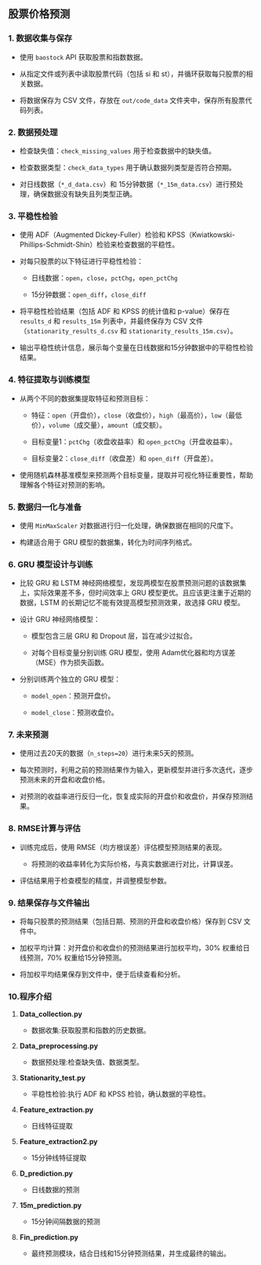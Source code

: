 ## 股票价格预测

### 1. 数据收集与保存

- 使用 `baostock` API 获取股票和指数数据。

- 从指定文件或列表中读取股票代码（包括 si 和 st），并循环获取每只股票的相关数据。

- 将数据保存为 CSV 文件，存放在 `out/code_data` 文件夹中，保存所有股票代码列表。

### 2. 数据预处理

- 检查缺失值：`check_missing_values` 用于检查数据中的缺失值。

- 检查数据类型：`check_data_types` 用于确认数据列类型是否符合预期。

- 对日线数据（`*_d_data.csv`）和 15分钟数据（`*_15m_data.csv`）进行预处理，确保数据没有缺失且列类型正确。

### 3. 平稳性检验

- 使用 ADF（Augmented Dickey-Fuller）检验和 KPSS（Kwiatkowski-Phillips-Schmidt-Shin）检验来检查数据的平稳性。

+ 对每只股票的以下特征进行平稳性检验：

  - 日线数据：`open`，`close`，`pctChg`，`open_pctChg`

  - 15分钟数据：`open_diff`，`close_diff`

- 将平稳性检验结果（包括 ADF 和 KPSS 的统计值和 p-value）保存在 `results_d` 和 `results_15m` 列表中，并最终保存为 CSV 文件（`stationarity_results_d.csv` 和 `stationarity_results_15m.csv`）。

- 输出平稳性统计信息，展示每个变量在日线数据和15分钟数据中的平稳性检验结果。

### 4. 特征提取与训练模型

+ 从两个不同的数据集提取特征和预测目标：

  - 特征：`open`（开盘价），`close`（收盘价），`high`（最高价），`low`（最低价），`volume`（成交量），`amount`（成交额）。

  - 目标变量1：`pctChg`（收盘收益率）和 `open_pctChg`（开盘收益率）。

  - 目标变量2：`close_diff`（收盘差）和 `open_diff`（开盘差）。

- 使用随机森林基准模型来预测两个目标变量，提取并可视化特征重要性，帮助理解各个特征对预测的影响。

### 5. 数据归一化与准备

- 使用 `MinMaxScaler` 对数据进行归一化处理，确保数据在相同的尺度下。

- 构建适合用于 GRU 模型的数据集，转化为时间序列格式。

### 6. GRU 模型设计与训练

- 比较 GRU 和 LSTM 神经网络模型，发现两模型在股票预测问题的该数据集上，实际效果差不多，但时间效率上 GRU 模型更优。且应该更注重于近期的数据，LSTM 的长期记忆不能有效提高模型预测效果，故选择 GRU 模型。

+ 设计 GRU 神经网络模型：

  - 模型包含三层 GRU 和 Dropout 层，旨在减少过拟合。

  - 对每个目标变量分别训练 GRU 模型，使用 Adam优化器和均方误差（MSE）作为损失函数。

+ 分别训练两个独立的 GRU 模型：

  - `model_open`：预测开盘价。

  - `model_close`：预测收盘价。

### 7. 未来预测

- 使用过去20天的数据（`n_steps=20`）进行未来5天的预测。

- 每次预测时，利用之前的预测结果作为输入，更新模型并进行多次迭代，逐步预测未来的开盘和收盘价格。

- 对预测的收益率进行反归一化，恢复成实际的开盘价和收盘价，并保存预测结果。

### 8. RMSE计算与评估

+ 训练完成后，使用 RMSE（均方根误差）评估模型预测结果的表现。

  - 将预测的收益率转化为实际价格，与真实数据进行对比，计算误差。

- 评估结果用于检查模型的精度，并调整模型参数。

### 9. 结果保存与文件输出

- 将每只股票的预测结果（包括日期、预测的开盘和收盘价格）保存到 CSV 文件中。

- 加权平均计算：对开盘价和收盘价的预测结果进行加权平均，30% 权重给日线预测，70% 权重给15分钟预测。

- 将加权平均结果保存到文件中，便于后续查看和分析。

### 10.程序介绍

1. **Data_collection.py**  
   - 数据收集:获取股票和指数的历史数据。

2. **Data_preprocessing.py**  
   - 数据预处理:检查缺失值、数据类型。

3. **Stationarity_test.py**  
   - 平稳性检验:执行 ADF 和 KPSS 检验，确认数据的平稳性。

4. **Feature_extraction.py**  
   - 日线特征提取

5. **Feature_extraction2.py**  
   - 15分钟线特征提取

6. **D_prediction.py**  
   - 日线数据的预测

7. **15m_prediction.py**  
   - 15分钟间隔数据的预测

8. **Fin_prediction.py**  
   - 最终预测模块，结合日线和15分钟预测结果，并生成最终的输出。 
